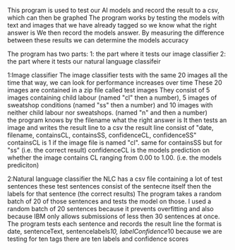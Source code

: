 This program is used to test our AI models and record the result to a csv, which can then be graphed
The program works by testing the models with text and images that we have already tagged so we know what the right answer is
We then record the models answer. By measuring the difference between these results we can determine the models accuracy

The program has two parts:
  1: the part where it tests our image classifier
  2: the part where it tests our natural language classifeir

  1:Image classifier
       The image classifier tests with the same 20 images all the time
       that way, we can look for performance increases over time
       These 20 images are contained in a zip file called test images
       They consist of 5 images containing child labour (named "cl" then a number),
       5 images of sweatshop conditions (named "ss" then a number)
       and 10 images with neither child labour nor sweatshops. (named "n" and then a number)                                                                                     
       the program knows by the filename what the right answer is
       It then tests an image and writes the result line to a csv
       the result line consist of "date, filename, containsCL, containsSS, confidenceCL, confidenceSS"
       containsCL is 1 if the image file is named "cl". same for containsSS but for "ss" (i.e. the correct result)
       confidenceCL is the models prediction on whether the image contains CL ranging from 0.00 to 1.00. (i.e. the models prediciton)
 
  2:Natural language classifier
       the NLC has a csv file containing a lot of test sentences
       these test sentences consist of the sentecne itself then the labels for that sentence (the correct results)
       The program takes a random batch of 20 of those sentences and tests the model on those.
       I used a random batch of 20 sentences because it prevents overfitting and also because IBM only
       allows submissions of less then 30 sentences at once.
       The program tests each sentence and records the result line
       the format is date, sentenceText, sentencelabels*10, labelConfidence*10
       because we are testing for ten tags there are ten labels and confidence scores
